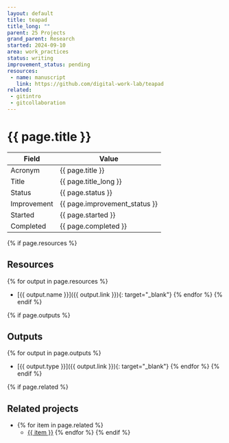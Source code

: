 ```yaml
---
layout: default
title: teapad
title_long: ""
parent: 25 Projects
grand_parent: Research
started: 2024-09-10
area: work_practices
status: writing
improvement_status: pending
resources:
 - name: manuscript
   link: https://github.com/digital-work-lab/teapad
related:
 - gitintro
 - gitcollaboration
---
```


# {{ page.title }}

Field               | Value
------------------- | ----------------------------------
Acronym             | {{ page.title }}
Title               | {{ page.title_long }}
Status              | {{ page.status }}
Improvement         | {{ page.improvement_status }}
Started             | {{ page.started }}
Completed           | {{ page.completed }}

{% if page.resources %}
## Resources

  {% for output in page.resources %}
  - [{{ output.name }}]({{ output.link }}){: target="_blank"}
  {% endfor %}
{% endif %}

{% if page.outputs %}
## Outputs

  {% for output in page.outputs %}
  - [{{ output.type }}]({{ output.link }}){: target="_blank"}
  {% endfor %}
{% endif %}

{% if page.related %}
## Related projects 

- {% for item in page.related %}
  - <a href="{{ item }}">{{ item }}</a>
{% endfor %}
{% endif %}
